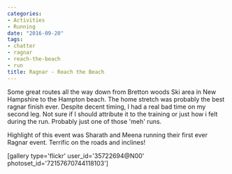 ```yaml
---
categories:
- Activities
- Running
date: "2016-09-20"
tags:
- chatter
- ragnar
- reach-the-beach
- run
title: Ragnar - Reach the Beach
---
```


Some great routes all the way down from Bretton woods Ski area in New Hampshire to the Hampton beach. The home stretch was probably the best ragnar finish ever. Despite decent timing, I had a real bad time on my second leg. Not sure if I should attribute it to the training or just how i felt during the run. Probably just one of those 'meh' runs.

<!--more-->

Highlight of this event was Sharath and Meena running their first ever Ragnar event. Terrific on the roads and inclines!

\[gallery type='flickr' user\_id='35722694@N00' photoset\_id='72157670744118103'\]
